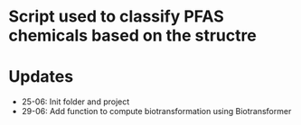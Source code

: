 # Script used to classify PFAS chemicals based on the structre

# Updates
- 25-06: Init folder and project
- 29-06: Add function to compute biotransformation using Biotransformer
